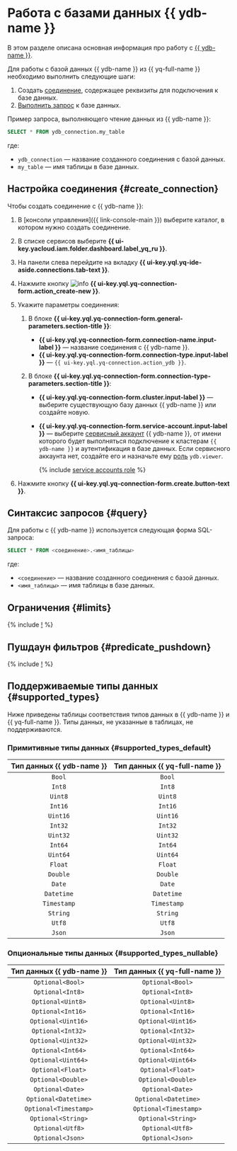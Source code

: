 # Работа с базами данных {{ ydb-name }}

В этом разделе описана основная информация про работу с [{{ ydb-name }}](https://yandex.cloud/ru/services/ydb).

Для работы с базой данных {{ ydb-name }} из {{ yq-full-name }} необходимо выполнить следующие шаги:
1. Создать [соединение](../concepts/glossary.md#connection), содержащее реквизиты для подключения к базе данных.
1. [Выполнить запрос](#query) к базе данных.

Пример запроса, выполняющего чтение данных из {{ ydb-name }}:

```sql
SELECT * FROM ydb_connection.my_table
```

где:
* `ydb_connection` — название созданного соединения с базой данных.
* `my_table` — имя таблицы в базе данных.


## Настройка соединения {#create_connection}

Чтобы создать соединение с {{ ydb-name }}:

1. В [консоли управления]({{ link-console-main }}) выберите каталог, в котором нужно создать соединение.
1. В списке сервисов выберите **{{ ui-key.yacloud.iam.folder.dashboard.label_yq_ru }}**.
1. На панели слева перейдите на вкладку **{{ ui-key.yql.yq-ide-aside.connections.tab-text }}**.
1. Нажмите кнопку ![info](../../_assets/console-icons/plus.svg) **{{ ui-key.yql.yq-connection-form.action_create-new }}**.
1. Укажите параметры соединения:

   1. В блоке **{{ ui-key.yql.yq-connection-form.general-parameters.section-title }}**:

      * **{{ ui-key.yql.yq-connection-form.connection-name.input-label }}** — название соединения с {{ ydb-name }}.
      * **{{ ui-key.yql.yq-connection-form.connection-type.input-label }}** — `{{ ui-key.yql.yq-connection.action_ydb }}`.
   1. В блоке **{{ ui-key.yql.yq-connection-form.connection-type-parameters.section-title }}**:
      * **{{ ui-key.yql.yq-connection-form.cluster.input-label }}** — выберите существующую базу данных {{ ydb-name }} или создайте новую.
      * **{{ ui-key.yql.yq-connection-form.service-account.input-label }}** — выберите [сервисный аккаунт](../../iam/concepts/users/service-accounts.md) {{ ydb-name }}, от имени которого будет выполняться подключение к кластерам `{{ ydb-name }}` и аутентификация в базе данных. Если сервисного аккаунта нет, создайте его и назначьте ему [роль](../../ydb/security/index.md#ydb-viewer) `ydb.viewer`.

        {% include [service accounts role](../../_includes/query/service-accounts-role.md) %}


1. Нажмите кнопку **{{ ui-key.yql.yq-connection-form.create.button-text }}**.

## Синтаксис запросов {#query}

Для работы с {{ ydb-name }} используется следующая форма SQL-запроса:

```sql
SELECT * FROM <соединение>.<имя_таблицы>
```

где:
* `<соединение>` — название созданного соединения с базой данных.
* `<имя_таблицы>` — имя таблицы в базе данных.

## Ограничения {#limits}

{% include [!](_includes/supported_requests.md) %}

## Пушдаун фильтров {#predicate_pushdown}

{% include [!](_includes/predicate_pushdown.md) %}

## Поддерживаемые типы данных {#supported_types}

Ниже приведены таблицы соответствия типов данных в {{ ydb-name }} и {{ yq-full-name }}. Типы данных, не указанные в таблицах, не поддерживаются.

### Примитивные типы данных {#supported_types_default}

| Тип данных {{ ydb-name }} | Тип данных {{ yq-full-name }} |
| :---: | :----: |
| `Bool` | `Bool` |
| `Int8` | `Int8` |
| `Uint8` | `Uint8` |
| `Int16` | `Int16` |
| `Uint16` | `Uint16` |
| `Int32` | `Int32` |
| `Uint32` | `Uint32` |
| `Int64` | `Int64` |
| `Uint64` | `Uint64` |
| `Float` | `Float` |
| `Double` | `Double` |
| `Date` | `Date` |
| `Datetime` | `Datetime` |
| `Timestamp` | `Timestamp` |
| `String` | `String` |
| `Utf8` | `Utf8` |
| `Json` | `Json` |

### Опциональные типы данных {#supported_types_nullable}

| Тип данных {{ ydb-name }} | Тип данных {{ yq-full-name }} |
| :---: | :----: |
| `Optional<Bool>` | `Optional<Bool>` |
| `Optional<Int8>` | `Optional<Int8>` |
| `Optional<Uint8>` | `Optional<Uint8>` |
| `Optional<Int16>` | `Optional<Int16>` |
| `Optional<Uint16>` | `Optional<Uint16>` |
| `Optional<Int32>` | `Optional<Int32>` |
| `Optional<Uint32>` | `Optional<Uint32>` |
| `Optional<Int64>` | `Optional<Int64>` |
| `Optional<Uint64>` | `Optional<Uint64>` |
| `Optional<Float>` | `Optional<Float>` |
| `Optional<Double>` | `Optional<Double>` |
| `Optional<Date>` | `Optional<Date>` |
| `Optional<Datetime>` | `Optional<Datetime>` |
| `Optional<Timestamp>` | `Optional<Timestamp>` |
| `Optional<String>` | `Optional<String>` |
| `Optional<Utf8>` | `Optional<Utf8>` |
| `Optional<Json>` | `Optional<Json>` |

